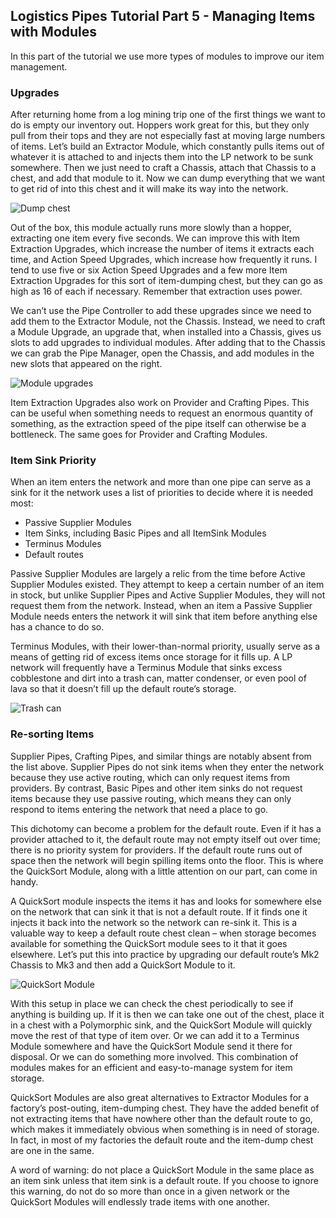 <!---
title: Managing Items with Modules
icon: logisticspipes:blank_module
--->
## Logistics Pipes Tutorial Part 5 - Managing Items with Modules

In this part of the tutorial we use more types of modules to 
improve our item management.

### Upgrades

After returning home from a log mining trip one of the first 
things we want to do is empty our inventory out. Hoppers work great for this, but they only pull from their tops and they are not especially fast at moving large numbers of items. Let’s build an Extractor Module, which constantly pulls items out of whatever it is attached to and injects them into the LP network to be sunk somewhere. Then we just need to craft a Chassis, attach that Chassis to a chest, and add that module to it. Now we can dump everything that we want to get rid of into this chest and it will make its way into the network.

![Dump chest](image://05-01-dump-chest.png)

Out of the box, this module actually runs more slowly than 
a hopper, extracting one item every five seconds. We can 
improve this with Item Extraction Upgrades, which increase 
the number of items it extracts each time, and Action Speed 
Upgrades, which increase how frequently it runs. I tend to 
use five or six Action Speed Upgrades and a few more Item 
Extraction Upgrades for this sort of item-dumping chest, but 
they can go as high as 16 of each if necessary. Remember that 
extraction uses power.

We can’t use the Pipe Controller to add these upgrades 
since we need to add them to the Extractor Module, not 
the Chassis. Instead, we need to craft a Module Upgrade, 
an upgrade that, when installed into a Chassis, gives 
us slots to add upgrades to individual modules. After 
adding that to the Chassis we can grab the Pipe Manager, 
open the Chassis, and add modules in the new slots that 
appeared on the right.

![Module upgrades](image://05-01-dump-chest.png)

Item Extraction Upgrades also work on Provider and Crafting 
Pipes. This can be useful when something needs to request 
an enormous quantity of something, as the extraction speed 
of the pipe itself can otherwise be a bottleneck. The same 
goes for Provider and Crafting Modules.

### Item Sink Priority

When an item enters the network and more than one pipe 
can serve as a sink for it the network uses a list of 
priorities to decide where it is needed most:

- Passive Supplier Modules
- Item Sinks, including Basic Pipes and all ItemSink Modules
- Terminus Modules
- Default routes

Passive Supplier Modules are largely a relic from the 
time before Active Supplier Modules existed. They attempt 
to keep a certain number of an item in stock, but unlike 
Supplier Pipes and Active Supplier Modules, they will not 
request them from the network. Instead, when an item a 
Passive Supplier Module needs enters the network it will 
sink that item before anything else has a chance to do so.

Terminus Modules, with their lower-than-normal priority, 
usually serve as a means of getting rid of excess items 
once storage for it fills up. A LP network will frequently 
have a Terminus Module that sinks excess cobblestone and 
dirt into a trash can, matter condenser, or even pool of 
lava so that it doesn’t fill up the default route’s storage.

![Trash can](image://05-01-dump-chest.png)

### Re-sorting Items

Supplier Pipes, Crafting Pipes, and similar things are 
notably absent from the list above. Supplier Pipes do not 
sink items when they enter the network because they use 
active routing, which can only request items from providers. 
By contrast, Basic Pipes and other item sinks do not request 
items because they use passive routing, which means they can 
only respond to items entering the network that need a place 
to go.

This dichotomy can become a problem for the default route. 
Even if it has a provider attached to it, the default route 
may not empty itself out over time; there is no priority 
system for providers. If the default route runs out of space 
then the network will begin spilling items onto the floor. 
This is where the QuickSort Module, along with a little 
attention on our part, can come in handy.

A QuickSort module inspects the items it has and looks for 
somewhere else on the network that can sink it that is not a 
default route. If it finds one it injects it back into the 
network so the network can re-sink it. This is a valuable way 
to keep a default route chest clean – when storage becomes 
available for something the QuickSort module sees to it that 
it goes elsewhere. Let’s put this into practice by upgrading 
our default route’s Mk2 Chassis to Mk3 and then add a 
QuickSort Module to it.

![QuickSort Module](image://05-01-dump-chest.png)

With this setup in place we can check the chest periodically 
to see if anything is building up. If it is then we can take 
one out of the chest, place it in a chest with a Polymorphic 
sink, and the QuickSort Module will quickly move the rest of 
that type of item over. Or we can add it to a Terminus Module 
somewhere and have the QuickSort Module send it there for 
disposal. Or we can do something more involved. This combination 
of modules makes for an efficient and easy-to-manage system 
for item storage.

QuickSort Modules are also great alternatives to Extractor Modules 
for a factory’s post-outing, item-dumping chest. They have the 
added benefit of not extracting items that have nowhere other 
than the default route to go, which makes it immediately obvious 
when something is in need of storage. In fact, in most of my 
factories the default route and the item-dump chest are one in 
the same.

A word of warning: do not place a QuickSort Module in the same 
place as an item sink unless that item sink is a default route. 
If you choose to ignore this warning, do not do so more than 
once in a given network or the QuickSort Modules will endlessly 
trade items with one another.
